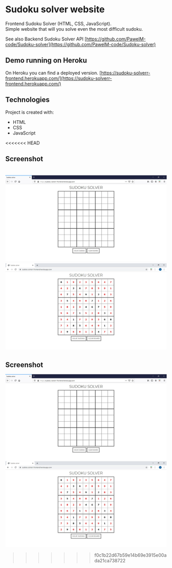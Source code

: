 # Sudoku solver website
Frontend Sudoku Solver (HTML, CSS, JavaScript).<br />
Simple website that will you solve even the most difficult sudoku.

See also Backend Sudoku Solver API [https://github.com/PawelM-code/Sudoku-solver](https://github.com/PawelM-code/Sudoku-solver) 

## Demo running on Heroku
On Heroku you can find a deployed version. [https://sudoku-solverr-frontend.herokuapp.com/](https://sudoku-solverr-frontend.herokuapp.com/)

## Technologies
Project is created with:
* HTML
* CSS
* JavaScript

<<<<<<< HEAD
## Screenshot
![](img/sudoku_1.jpg)
![](img/sudoku_2.jpg)
=======
## Screenshot 
![](img/sudoku1.jpg)
![](img/sudoku2.jpg)
>>>>>>> f0c1b22d67b59e14b69e3915e00ada21ca738722
